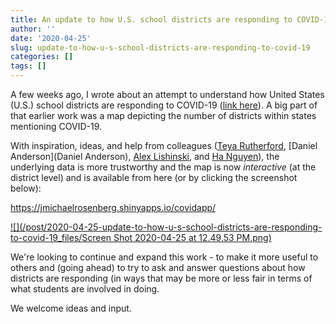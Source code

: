 ```yaml
---
title: An update to how U.S. school districts are responding to COVID-19
author: ''
date: '2020-04-25'
slug: update-to-how-u-s-school-districts-are-responding-to-covid-19
categories: []
tags: []
---
```


A few weeks ago, I wrote about an attempt to understand how United States (U.S.) school districts
are responding to COVID-19 
([link here](https://joshuamrosenberg.com/posts/how-are-u-s-school-districts-responding-to-covid-a-first-look-at-12-500-districts-websites/)). A big
part of that earlier work was a map depicting the number of districts within states mentioning COVID-19. 

With inspiration, ideas, and help from colleagues ([Teya Rutherford](https://rutherfordlab.wordpress.com/), [Daniel Anderson](Daniel Anderson), [Alex Lishinski](http://www.alexlishinski.com/), and [Ha Nguyen](https://ha-nguyen.net/)), 
the underlying data is more trustworthy and the map is now *interactive* (at the district level) and is available from here 
(or by clicking the screenshot below):

https://jmichaelrosenberg.shinyapps.io/covidapp/

[![](/post/2020-04-25-update-to-how-u-s-school-districts-are-responding-to-covid-19_files/Screen Shot 2020-04-25 at 12.49.53 PM.png)](https://jmichaelrosenberg.shinyapps.io/covidapp/)

We're looking to continue and expand this work - to make it more useful to others and 
(going ahead) to try to ask and answer questions about how districts are responding 
(in ways that may be more or less fair in terms of what students are involved in 
doing.

We welcome ideas and input.